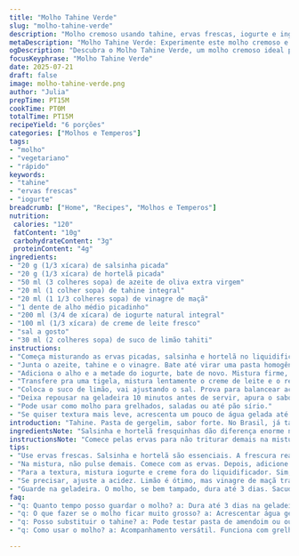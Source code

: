 ```yaml
---
title: "Molho Tahine Verde"
slug: "molho-tahine-verde"
description: "Molho cremoso usando tahine, ervas frescas, iogurte e ingredientes ácidos para equilibrar. Tahine mistura pasta de gergelim com suco cítrico, ervas como salsinha e hortelã trazem frescor. Iogurte substitui creme, dá leveza. Alho na dose certa. Sal para ajustar o sabor. Ingredientes simples, rápido de preparar. Pode acompanhar saladas, grelhados, pães, legumes."
metaDescription: "Molho Tahine Verde: Experimente este molho cremoso e refrescante. Perfeito para saladas e grelhados, leve e rápido de preparar."
ogDescription: "Descubra o Molho Tahine Verde, um molho cremoso ideal para acompanhar pratos variados, leve e refrescante. Rápido e fácil de fazer."
focusKeyphrase: "Molho Tahine Verde"
date: 2025-07-21
draft: false
image: molho-tahine-verde.png
author: "Julia"
prepTime: PT15M
cookTime: PT0M
totalTime: PT15M
recipeYield: "6 porções"
categories: ["Molhos e Temperos"]
tags:
- "molho"
- "vegetariano"
- "rápido"
keywords:
- "tahine"
- "ervas frescas"
- "iogurte"
breadcrumb: ["Home", "Recipes", "Molhos e Temperos"]
nutrition: 
 calories: "120"
 fatContent: "10g"
 carbohydrateContent: "3g"
 proteinContent: "4g"
ingredients:
- "20 g (1/3 xícara) de salsinha picada"
- "20 g (1/3 xícara) de hortelã picada"
- "50 ml (3 colheres sopa) de azeite de oliva extra virgem"
- "20 ml (1 colher sopa) de tahine integral"
- "20 ml (1 1/3 colheres sopa) de vinagre de maçã"
- "1 dente de alho médio picadinho"
- "200 ml (3/4 de xícara) de iogurte natural integral"
- "100 ml (1/3 xícara) de creme de leite fresco"
- "sal a gosto"
- "30 ml (2 colheres sopa) de suco de limão tahiti"
instructions:
- "Começa misturando as ervas picadas, salsinha e hortelã no liquidificador ou processador."
- "Junta o azeite, tahine e o vinagre. Bate até virar uma pasta homogênea."
- "Adiciona o alho e a metade do iogurte, bate de novo. Mistura firme, textura cremosa."
- "Transfere pra uma tigela, mistura lentamente o creme de leite e o restante do iogurte."
- "Coloca o suco de limão, vai ajustando o sal. Prova para balancear acidez e sal."
- "Deixa repousar na geladeira 10 minutos antes de servir, apura o sabor."
- "Pode usar como molho para grelhados, saladas ou até pão sírio."
- "Se quiser textura mais leve, acrescenta um pouco de água gelada até ficar ao gosto."
introduction: "Tahine. Pasta de gergelim, sabor forte. No Brasil, já tá no nosso radar. Refrescante, cremoso, pode parecer meio exótico, mas é só misturar. Troque ervas tradicionais, troque limão por vinagre de maçã para acidez diferente. O alho dá sabor, mas não exagere. Iogurte natural ajuda na leveza, creme de leite traz untuosidade. Rápido, não precisa cozinhar nada. Molho vira acompanhante para quase tudo, abrindo espaço para criatividade. No calor, combina muito com churrasco vegetariano, legumes assados. Pode fazer no começo do dia, guardar gelado, fica melhor depois. Fácil de ajustar, muda aqui e ali pro seu gosto e o que tem na geladeira."
ingredientsNote: "Salsinha e hortelã fresquinhas dão diferença enorme no sabor. Pode usar só salsinha, mas hortelã leva frescor que corta o tahine forte. Tahine integral traz mais textura e sabor intenso que o industrializado comum. Use azeite extra virgem para notas frutadas. Vinagre de maçã substitui limão, mas os dois juntos dão acidez dupla interessante. Iogurte natural integral entrega cremosidade e sabor levemente azedo, combina porque equilibra o gergelim. Creme de leite fresco não é obrigatório, mas ajuda a suavizar o molho, deixando mais mexível. Alho pode ser micro picado, para não estourar demais o sabor. O sal deve ser generoso, tahine precisa desse tempero pra aparecer."
instructionsNote: "Comece pelas ervas para não triturar demais na mistura final. Bata tudo com cuidado entre cada ingrediente pra ter textura cremosa, sem pedaços grandes nem líquido muito solto. Misture iogurte e creme fora do liquidificador para não perder volume e textura. Prove várias vezes o sal e acidez, porque tahine sozinho já tem sabor pesado, e iogurte pode suavizar demais. Deixe gelar, molho esfriando intensifica sabores. Pode conservar tampado na geladeira até 3 dias, sacode antes de usar. Teste acompanhando carnes grelhadas, legumes, até pão caseiro. Se ficar grosso, um fio de água gelada resolve. E pronto."
tips:
- "Use ervas frescas. Salsinha e hortelã são essenciais. A frescura realça o sabor. Se só tiver salsinha, pode usar. Hortelã traz uma leveza que corta a intensidade do tahine. O molho ganha em frescor e aroma."
- "Na mistura, não pulse demais. Comece com as ervas. Depois, adicione o azeite e o tahine. Bata até virar pasta. O alho tem que estar bem picado, mas não exagere. Garantir que o sabor do alho não sobrecarregue o molho."
- "Para a textura, mistura iogurte e creme fora do liquidificador. Sim, evitar perder o volume. Isso ajuda a manter a cremosidade. Prova a cada adição. O sal precisa ser generoso. O tahine é forte e pede tempero."
- "Se precisar, ajuste a acidez. Limão é ótimo, mas vinagre de maçã traz outra dimensão. Pode usar os dois juntos. Experimentar até encontrar o ponto certo. Temperar leva tempo. O molho vai ficar ainda melhor se deixar na geladeira por uns 10 minutos."
- "Guarde na geladeira. O molho, se bem tampado, dura até 3 dias. Sacuda antes de usar. O sabor intensifica com o tempo. Se ficar grosso, adicione um pouco de água gelada. É simples e resolve."
faq:
- "q: Quanto tempo posso guardar o molho? a: Dura até 3 dias na geladeira. Ideal conservar fechado. Sacode antes de usar. Sabor melhora depois de um tempo."
- "q: O que fazer se o molho ficar muito grosso? a: Acrescentar água gelada. Um fio simples. Misturar até a textura ficar mais leve. Isso facilita a utilização."
- "q: Posso substituir o tahine? a: Pode testar pasta de amendoim ou outro creme. Mas o sabor muda totalmente. Pode não ter a mesma cremosidade. A receita original traz um gosto único."
- "q: Como usar o molho? a: Acompanhamento versátil. Funciona com grelhados, saladas e até pães. Pode experimentar em legumes assados. O uso é livre. Sua criatividade é o limite."

---
```

